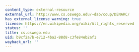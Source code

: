 ```yaml
---
content_type: external-resource
external_url: http://www.cs.oswego.edu/~dab/coup/DENARC/
has_external_license_warning: true
license: https://en.wikipedia.org/wiki/All_rights_reserved
status: ''
title: cs.oswego.edu
uid: b9cf2a7b-e712-4ba2-88d8-c3fe84eb2af1
wayback_url: ''
---
```

